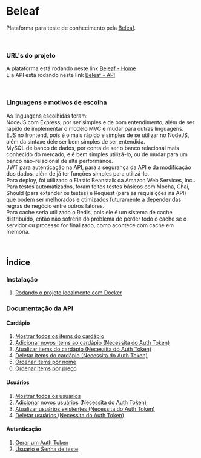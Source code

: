 # Beleaf
Plataforma para teste de conhecimento pela [Beleaf](https://beleaf.com.br).

&nbsp;

### URL's do projeto
A plataforma está rodando neste link [Beleaf - Home](http://bit.ly/2YWlzog)  
E a API está rodando neste link [Beleaf - API](http://bit.ly/2YIA4Mu)  

&nbsp;

### Linguagens e motivos de escolha
As linguagens escolhidas foram:  
NodeJS com Express, por ser simples e de bom entendimento, além de ser rápido de implementar o modelo MVC e mudar para outras linguagens.  
EJS no frontend, pois é o mais rápido e simples de se utilizar no NodeJS, além da sintaxe dele ser bem simples de ser entendida.  
MySQL de banco de dados, por conta de ser o banco relacional mais conhecido do mercado, e é bem simples utilizá-lo, ou de mudar para um banco não-relacional de alta performance.  
JWT para autenticação na API, para a segurança da API e da modificação dos dados, além de já ter funções simples para utilizá-lo.  
Para deploy, foi utilizado o Elastic Beanstalk da Amazon Web Services, Inc..  
Para testes automatizados, foram feitos testes básicos com Mocha, Chai, Should (para extender os testes) e Request (para as requisições na API) que podem ser melhorados e otimizados futuramente à depender das regras de negócio entre outros fatores.  
Para cache seria utilizado o Redis, pois ele é um sistema de cache distribuído, então não sofreria do problema de perder todo o cache se o servidor ou processo for finalizado, como acontece com cache em memória.  

&nbsp;

## Índice
### Instalação
1. [Rodando o projeto localmente com Docker](/documentation/1-Rodando-o-projeto-localmente-com-Docker.md)

### Documentação da API
#### Cardápio
1. [Mostrar todos os items do cardápio](/documentation/2-Mostrar-todos-os-items-do-cardapio.md)
2. [Adicionar novos items ao cardápio (Necessita do Auth Token)](/documentation/3-Adicionar-novos-items-ao-cardapio.md)
3. [Atualizar items do cardápio (Necessita do Auth Token)](/documentation/4-Atualizar-items-do-cardapio.md)
4. [Deletar items do cardápio (Necessita do Auth Token)](/documentation/5-Deletar-items-do-cardapio.md)
5. [Ordenar items por nome](/documentation/6-Ordenar-items-por-nome.md)
6. [Ordenar items por preço](/documentation/6-Ordenar-items-por-preco.md)

#### Usuários
1. [Mostrar todos os usuários](/documentation/7-Mostrar-todos-os-usuarios.md)
2. [Adicionar novos usuários (Necessita do Auth Token)](/documentation/8-Adicionar-novos-usuarios.md)
3. [Atualizar usuários existentes (Necessita do Auth Token)](/documentation/9-Atualizar-usuarios-existentes.md)
4. [Deletar usuários (Necessita do Auth Token)](/documentation/10-Deletar-usuarios.md)

#### Autenticação
1. [Gerar um Auth Token](/documentation/11-Gerando-Auth-token.md)
2. [Usuário e Senha de teste](/documentation/12-Usuario-de-teste.md)